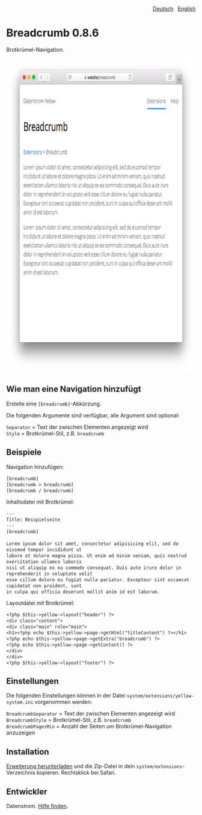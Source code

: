 <p align="right"><a href="README-de.md">Deutsch</a> &nbsp; <a href="README.md">English</a></p>

Breadcrumb 0.8.6
================
Brotkrümel-Navigation.

<p align="center"><img src="breadcrumb-screenshot.png?raw=true" width="795" height="836" alt="Bildschirmfoto"></p>

## Wie man eine Navigation hinzufügt

Erstelle eine `[breadcrumb]`-Abkürzung.

Die folgenden Argumente sind verfügbar, alle Argument sind optional:
 
`Separator` = Text der zwischen Elementen angezeigt wird  
`Style` = Brotkrümel-Stil, z.B. `breadcrumb`  

## Beispiele

Navigation hinzufügen:

    [breadcrumb]
    [breadcrumb > breadcrumb]
    [breadcrumb / breadcrumb]

Inhaltsdatei mit Brotkrümel:

    ---
    Title: Beispielseite
    ---
    [breadcrumb]
        
    Lorem ipsum dolor sit amet, consectetur adipisicing elit, sed do eiusmod tempor incididunt ut 
    labore et dolore magna pizza. Ut enim ad minim veniam, quis nostrud exercitation ullamco laboris 
    nisi ut aliquip ex ea commodo consequat. Duis aute irure dolor in reprehenderit in voluptate velit 
    esse cillum dolore eu fugiat nulla pariatur. Excepteur sint occaecat cupidatat non proident, sunt 
    in culpa qui officia deserunt mollit anim id est laborum.

Layoutdatei mit Brotkrümel:

    <?php $this->yellow->layout("header") ?>
    <div class="content">
    <div class="main" role="main">
    <h1><?php echo $this->yellow->page->getHtml("titleContent") ?></h1>
    <?php echo $this->yellow->page->getExtra("breadcrumb") ?>
    <?php echo $this->yellow->page->getContent() ?>
    </div>
    </div>
    <?php $this->yellow->layout("footer") ?>

## Einstellungen

Die folgenden Einstellungen können in der Datei `system/extensions/yellow-system.ini` vorgenommen werden:

`BreadcrumbSeparator` = Text der zwischen Elementen angezeigt wird  
`BreadcrumbStyle` = Brotkrümel-Stil, z.B. `breadcrumb`  
`BreadcrumbPagesMin` = Anzahl der Seiten um Brotkrümel-Navigation anzuzeigen  

## Installation

[Erweiterung herunterladen](https://github.com/datenstrom/yellow-extensions/raw/master/zip/breadcrumb.zip) und die Zip-Datei in dein `system/extensions`-Verzeichnis kopieren. Rechtsklick bei Safari.

## Entwickler

Datenstrom. [Hilfe finden](https://datenstrom.se/de/yellow/help/).
